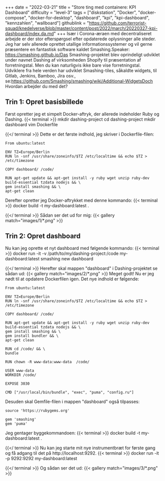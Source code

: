+++
date = "2022-03-21"
title = "Store ting med containere: KPI Dashboard"
difficulty = "level-3"
tags = ["diskstation", "Docker", "docker-compose", "docker-for-desktop", "dashboard", "kpi", "kpi-dashboard", "kennzahlen", "wallboard"]
githublink = "https://github.com/terrorist-squad/knedelverse/blob/master/content/post/2022/march/20220327-kpi-dashboard/index.da.md"
+++
Især i Corona-æraen med decentraliseret arbejde er der stor efterspørgsel efter opdaterede oplysninger alle steder. Jeg har selv allerede oprettet utallige informationssystemer og vil gerne præsentere en fantastisk software kaldet Smashing.Speaker: https://smashing.github.io/Das Smashing-projektet blev oprindeligt udviklet under navnet Dashing af virksomheden Shopify til præsentation af forretningstal. Men du kan naturligvis ikke bare vise forretningstal. Udviklere fra hele verden har udviklet Smashing-tiles, såkaldte widgets, til Gitlab, Jenkins, Bamboo, Jira osv., se:https://github.com/Smashing/smashing/wiki/Additional-WidgetsDoch Hvordan arbejder du med det?
## Trin 1: Opret basisbillede
Først opretter jeg et simpelt Docker-aftryk, der allerede indeholder Ruby og Dashing.
{{< terminal >}}
mkdir dashing-project
cd dashing-project
mkdir dashboard
vim Dockerfile

{{</ terminal >}}
Dette er det første indhold, jeg skriver i Dockerfile-filen:
```
From ubuntu:latest
 
ENV TZ=Europe/Berlin
RUN ln -snf /usr/share/zoneinfo/$TZ /etc/localtime && echo $TZ > /etc/timezone

COPY dashboard/ /code/

RUN apt-get update && apt-get install -y ruby wget unzip ruby-dev build-essential tzdata nodejs && \
gem install smashing && \
apt-get clean

```
Derefter opretter jeg Docker-aftrykket med denne kommando:
{{< terminal >}}
docker build -t my-dashboard:latest .

{{</ terminal >}}
Sådan ser det ud for mig:
{{< gallery match="images/1/*.png" >}}

## Trin 2: Opret dashboard
Nu kan jeg oprette et nyt dashboard med følgende kommando:
{{< terminal >}}
docker run -it -v /path/to/my/dashing-project:/code my-dashboard:latest smashing new dashboard

{{</ terminal >}}
Herefter skal mappen "dashboard" i Dashing-projektet se sådan ud:
{{< gallery match="images/2/*.png" >}}
Meget godt! Nu er jeg nødt til at opdatere Dockerfilen igen. Det nye indhold er følgende:
```
From ubuntu:latest
 
ENV TZ=Europe/Berlin
RUN ln -snf /usr/share/zoneinfo/$TZ /etc/localtime && echo $TZ > /etc/timezone
 
COPY dashboard/ /code/
 
RUN apt-get update && apt-get install -y ruby wget unzip ruby-dev build-essential tzdata nodejs && \
gem install smashing && \
gem install bundler && \
apt-get clean
 
RUN cd /code/ && \
bundle
 
RUN chown -R www-data:www-data  /code/

USER www-data
WORKDIR /code/

EXPOSE 3030

CMD ["/usr/local/bin/bundle", "exec", "puma", "config.ru"]

```
Desuden skal Gemfile-filen i mappen "dashboard" også tilpasses:
```
source 'https://rubygems.org'

gem 'smashing'
gem 'puma'

```
Jeg gentager byggekommandoen:
{{< terminal >}}
docker build -t my-dashboard:latest .

{{</ terminal >}}
Nu kan jeg starte mit nye instrumentbræt for første gang og få adgang til det på http://localhost:9292.
{{< terminal >}}
docker run -it -p 9292:9292 my-dashboard:latest

{{</ terminal >}}
Og sådan ser det ud:
{{< gallery match="images/3/*.png" >}}
